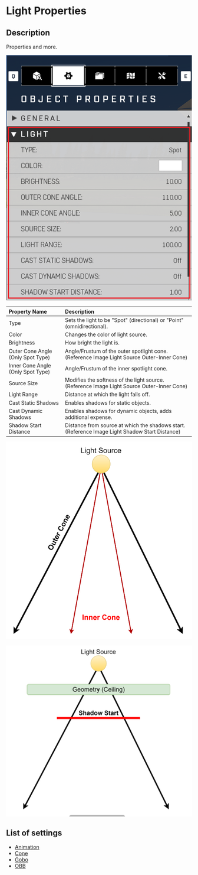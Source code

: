 # Light Properties

## Description

Properties and more.

![Light Properties](../../.gitbook/assets/images/lighting/light-properties.png)

|Property Name|Description|
|:-- | :--|
|Type|Sets the light to be "Spot" (directional) or "Point" (omnidirectional).|
|Color|Changes the color of light source.|
|Brightness|How bright the light is.|
|Outer Cone Angle (Only Spot Type)|Angle/Frustum of the outer spotlight cone. (Reference Image Light Source Outer-Inner Cone) |
|Inner Cone Angle (Only Spot Type)|Angle/Frustum of the inner spotlight cone.|
|Source Size|Modifies the softness of the light source. (Reference Image Light Source Outer-Inner Cone)|
|Light Range|Distance at which the light falls off.|
|Cast Static Shadows|Enables shadows for static objects.|
|Cast Dynamic Shadows|Enables shadows for dynamic objects, adds additional expense.|
|Shadow Start Distance|Distance from source at which the shadows start. (Reference Image Light Shadow Start Distance)|

![Light Source Outer-Inner Cone](../../.gitbook/assets/images/lighting/light-source-outer-inner-cone.png)

![Light Shadow Start Distance](../../.gitbook/assets/images/lighting/light-shadow-start-distance.png)
## List of settings

* [Animation](animation.md)
* [Cone](cone.md)
* [Gobo](gobo.md)
* [OBB](obb.md)
